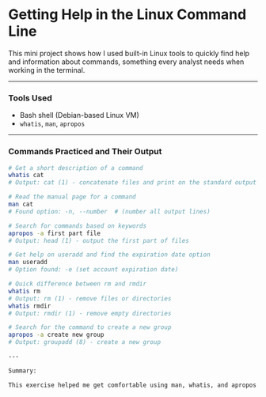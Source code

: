 # Getting Help in the Linux Command Line

This mini project shows how I used built-in Linux tools to quickly find help and information about commands, something every analyst needs when working in the terminal.

---

### Tools Used

- Bash shell (Debian-based Linux VM)
- `whatis`, `man`, `apropos`

---

### Commands Practiced and Their Output

```bash
# Get a short description of a command
whatis cat
# Output: cat (1) - concatenate files and print on the standard output

# Read the manual page for a command
man cat
# Found option: -n, --number  # (number all output lines)

# Search for commands based on keywords
apropos -a first part file
# Output: head (1) - output the first part of files

# Get help on useradd and find the expiration date option
man useradd
# Option found: -e (set account expiration date)

# Quick difference between rm and rmdir
whatis rm
# Output: rm (1) - remove files or directories
whatis rmdir
# Output: rmdir (1) - remove empty directories

# Search for the command to create a new group
apropos -a create new group
# Output: groupadd (8) - create a new group

---

Summary:

This exercise helped me get comfortable using man, whatis, and apropos to look up command details and options in real time. Knowing how to quickly find answers directly in the shell is key for troubleshooting and learning more things on the job, especially when dealing with new tools or unfamiliar tasks.
